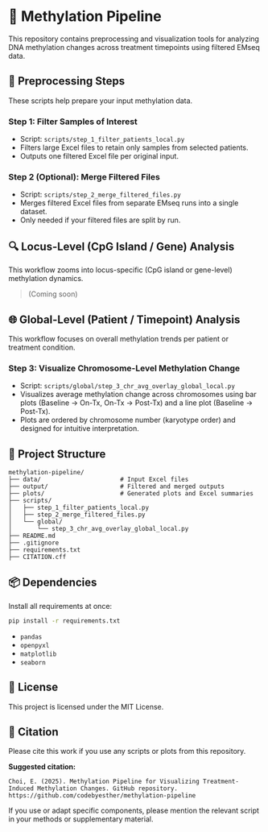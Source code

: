 # 🧬 Methylation Pipeline

This repository contains preprocessing and visualization tools for analyzing DNA methylation changes across treatment timepoints using filtered EMseq data.

## 🔧 Preprocessing Steps

These scripts help prepare your input methylation data.

### Step 1: Filter Samples of Interest
- Script: `scripts/step_1_filter_patients_local.py`
- Filters large Excel files to retain only samples from selected patients.
- Outputs one filtered Excel file per original input.

### Step 2 (Optional): Merge Filtered Files
- Script: `scripts/step_2_merge_filtered_files.py`
- Merges filtered Excel files from separate EMseq runs into a single dataset.
- Only needed if your filtered files are split by run.

## 🔍 Locus-Level (CpG Island / Gene) Analysis

This workflow zooms into locus-specific (CpG island or gene-level) methylation dynamics.

> (Coming soon)

## 🌐 Global-Level (Patient / Timepoint) Analysis

This workflow focuses on overall methylation trends per patient or treatment condition.

### Step 3: Visualize Chromosome-Level Methylation Change
- Script: `scripts/global/step_3_chr_avg_overlay_global_local.py`
- Visualizes average methylation change across chromosomes using bar plots (Baseline → On-Tx, On-Tx → Post-Tx) and a line plot (Baseline → Post-Tx).
- Plots are ordered by chromosome number (karyotype order) and designed for intuitive interpretation.

## 📂 Project Structure

```
methylation-pipeline/
├── data/                      # Input Excel files
├── output/                    # Filtered and merged outputs
├── plots/                     # Generated plots and Excel summaries
├── scripts/
│   ├── step_1_filter_patients_local.py
│   ├── step_2_merge_filtered_files.py
│   └── global/
│       └── step_3_chr_avg_overlay_global_local.py
├── README.md
├── .gitignore
├── requirements.txt
├── CITATION.cff
```

## 📦 Dependencies

Install all requirements at once:

```bash
pip install -r requirements.txt
```

- `pandas`
- `openpyxl`
- `matplotlib`
- `seaborn`

## 📜 License

This project is licensed under the MIT License.

## 🧾 Citation

Please cite this work if you use any scripts or plots from this repository.

**Suggested citation:**

```
Choi, E. (2025). Methylation Pipeline for Visualizing Treatment-Induced Methylation Changes. GitHub repository. https://github.com/codebyesther/methylation-pipeline
```

If you use or adapt specific components, please mention the relevant script in your methods or supplementary material.
